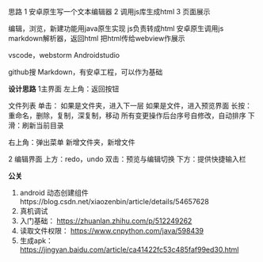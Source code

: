 思路
1 安卓原生写一个文本编辑器
2 调用js库生成html
3 页面展示

编辑，浏览，新建功能用java原生实现
js负责转成html
安卓原生调用js markdown解析器，返回html
把html传给webview作展示

vscode，webstorm
Androidstudio

github搜 Markdown，有安卓工程，可以作为基础

**设计思路**
1主界面
左上角：返回按钮

文件列表
单击：
如果是文件夹，进入下一层
如果是文件，进入预览界面
长按：重命名，删除，复制，深复制，移动
所有变更操作后台序号自修改，自动排序
下滑：刷新当前目录

右上角：弹出菜单
新增文件夹，新增文件

2 编辑界面
上方：redo，undo
双击：预览与编辑切换
下方：提供快捷输入栏

**公关**
1. android 动态创建组件https://blog.csdn.net/xiaozenbin/article/details/54657628
2. 真机调试
3. 入门基础： https://zhuanlan.zhihu.com/p/512249262
4. 读取文件权限： https://www.cnpython.com/java/598439
5. 生成apk： https://jingyan.baidu.com/article/ca41422fc53c485faf99ed30.html
